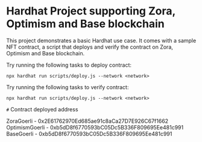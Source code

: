 # Hardhat Project supporting Zora, Optimism and Base blockchain

This project demonstrates a basic Hardhat use case. It comes with a sample NFT contract, a script that deploys and verify the contract on Zora, Optimism and Base blockchain.

Try running the following tasks to deploy contract:

```shell
npx hardhat run scripts/deploy.js --network <network> 

```

Try running the following tasks to verify contract:

```shell
npx hardhat run scripts/deploy.js --network <network> 

```

`#` Contract deployed address

ZoraGoerli - 0x2E61762970Ed685ae91c8aCa27D7E926C67f1662  
OptimismGoerli - 0xb5dD8f6770593bC05Dc5B336F809695Ee481c991  
BaseGoerli - 0xb5dD8f6770593bC05Dc5B336F809695Ee481c991